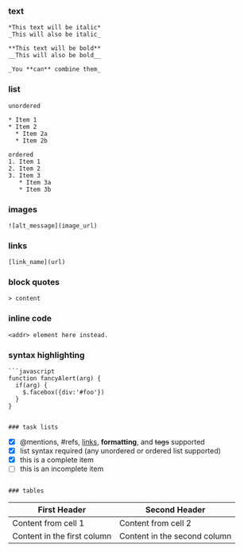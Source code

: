 ### text
```
*This text will be italic*
_This will also be italic_

**This text will be bold**
__This will also be bold__

_You **can** combine them_
```

### list
```
unordered

* Item 1
* Item 2
  * Item 2a
  * Item 2b
  
ordered
1. Item 1
2. Item 2
3. Item 3
   * Item 3a
   * Item 3b
```

### images
```
![alt_message](image_url)
```

### links
```
[link_name](url)
```

### block quotes
```
> content
```

### inline code
```
<addr> element here instead.
```

### syntax highlighting
```
```javascript
function fancyAlert(arg) {
  if(arg) {
    $.facebox({div:'#foo'})
  }
}
```
```

### task lists
```
- [x] @mentions, #refs, [links](), **formatting**, and <del>tags</del> supported
- [x] list syntax required (any unordered or ordered list supported)
- [x] this is a complete item
- [ ] this is an incomplete item
```

### tables
```
First Header | Second Header
------------ | -------------
Content from cell 1 | Content from cell 2
Content in the first column | Content in the second column
```








